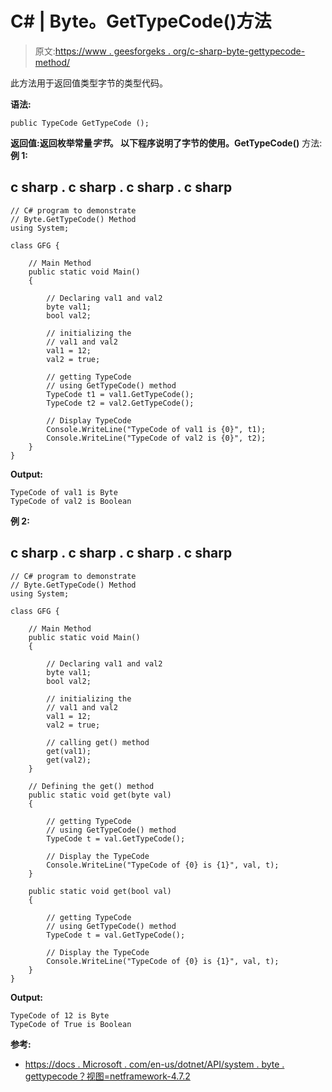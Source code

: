 # C# | Byte。GetTypeCode()方法

> 原文:[https://www . geesforgeks . org/c-sharp-byte-gettypecode-method/](https://www.geeksforgeeks.org/c-sharp-byte-gettypecode-method/)

此方法用于返回值类型字节的类型代码。

**语法:**

```
public TypeCode GetTypeCode ();
```

**返回值:**返回枚举常量*字节*。
以下程序说明了**字节的使用。GetTypeCode()** 方法:
**例 1:**

## c sharp . c sharp . c sharp . c sharp

```
// C# program to demonstrate
// Byte.GetTypeCode() Method
using System;

class GFG {

    // Main Method
    public static void Main()
    {

        // Declaring val1 and val2
        byte val1;
        bool val2;

        // initializing the
        // val1 and val2
        val1 = 12;
        val2 = true;

        // getting TypeCode
        // using GetTypeCode() method
        TypeCode t1 = val1.GetTypeCode();
        TypeCode t2 = val2.GetTypeCode();

        // Display TypeCode
        Console.WriteLine("TypeCode of val1 is {0}", t1);
        Console.WriteLine("TypeCode of val2 is {0}", t2);
    }
}
```

**Output:** 

```
TypeCode of val1 is Byte
TypeCode of val2 is Boolean
```

**例 2:**

## c sharp . c sharp . c sharp . c sharp

```
// C# program to demonstrate
// Byte.GetTypeCode() Method
using System;

class GFG {

    // Main Method
    public static void Main()
    {

        // Declaring val1 and val2
        byte val1;
        bool val2;

        // initializing the
        // val1 and val2
        val1 = 12;
        val2 = true;

        // calling get() method
        get(val1);
        get(val2);
    }

    // Defining the get() method
    public static void get(byte val)
    {

        // getting TypeCode
        // using GetTypeCode() method
        TypeCode t = val.GetTypeCode();

        // Display the TypeCode
        Console.WriteLine("TypeCode of {0} is {1}", val, t);
    }

    public static void get(bool val)
    {

        // getting TypeCode
        // using GetTypeCode() method
        TypeCode t = val.GetTypeCode();

        // Display the TypeCode
        Console.WriteLine("TypeCode of {0} is {1}", val, t);
    }
}
```

**Output:** 

```
TypeCode of 12 is Byte
TypeCode of True is Boolean
```

**参考:**

*   [https://docs . Microsoft . com/en-us/dotnet/API/system . byte . gettypecode？视图=netframework-4.7.2](https://docs.microsoft.com/en-us/dotnet/api/system.byte.gettypecode?view=netframework-4.7.2)